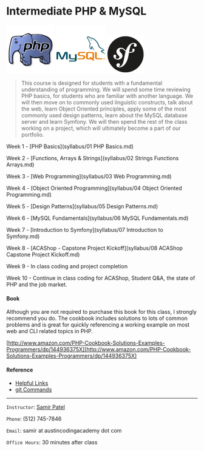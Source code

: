 Intermediate PHP & MySQL
========================
   ![PHP](images/php.png "PHP")       ![MySQL](images/mysql.png "MySQL")     ![Symfony](images/symfony.png "Symfony")      

> This course is designed for students with a fundamental understanding of programming. 
> We will spend some time reviewing PHP basics, for students who are familiar with another language.
> We will then move on to commonly used linguistic constructs, talk about the web, learn Object Oriented principles,
apply some of the most commonly used design patterns, learn about the MySQL database server and learn Symfony.
> We will then spend the rest of the class working on a project, which will ultimately become a part of our portfolio.

Week 1 - [PHP Basics](syllabus/01 PHP Basics.md)

Week 2 - [Functions, Arrays & Strings](syllabus/02 Strings Functions Arrays.md)

Week 3 - [Web Programming](syllabus/03 Web Programming.md)

Week 4 - [Object Oriented Programming](syllabus/04 Object Oriented Programming.md)

Week 5 - [Design Patterns](syllabus/05 Design Patterns.md)

Week 6 - [MySQL Fundamentals](syllabus/06 MySQL Fundamentals.md)

Week 7 - [Introduction to Symfony](syllabus/07 Introduction to Symfony.md)

Week 8 - [ACAShop - Capstone Project Kickoff](syllabus/08 ACAShop Capstone Project Kickoff.md)

Week 9 - In class coding and project completion

Week 10 - Continue in class coding for ACAShop, Student Q&A, the state of PHP and the job market.

#### Book
Although you are not required to purchase this book for this class, I strongly recommend you do.
The cookbook includes solutions to lots of common problems and is great for quickly referencing a working example on most web and CLI related topics in PHP.

[http://www.amazon.com/PHP-Cookbook-Solutions-Examples-Programmers/dp/144936375X](http://www.amazon.com/PHP-Cookbook-Solutions-Examples-Programmers/dp/144936375X)

#### Reference
- [Helpful Links](Links.md)
- [git Commands](GitCommands.md)

***

`Instructor`: [Samir Patel](http://samirpatel.me)

`Phone`: (512) 745-7846

`Email`: samir at austincodingacademy dot com

`Office Hours`: 30 minutes after class

